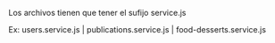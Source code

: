 Los archivos tienen que tener el sufijo service.js

Ex: users.service.js | publications.service.js | food-desserts.service.js